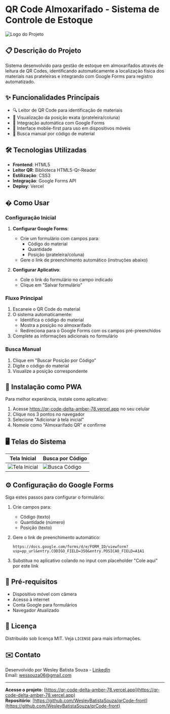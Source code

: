 # QR Code Almoxarifado - Sistema de Controle de Estoque

![Logo do Projeto](https://github.com/user-attachments/assets/8a2313cc-ed52-4039-9754-fcd628c8e3b4)


## 📋 Descrição do Projeto

Sistema desenvolvido para gestão de estoque em almoxarifados através de leitura de QR Codes, identificando automaticamente a localização física dos materiais nas prateleiras e integrando com Google Forms para registro automatizado.

## ✨ Funcionalidades Principais

- 🔍 Leitor de QR Code para identificação de materiais
- 📍 Visualização da posição exata (prateleira/coluna)
- 🔗 Integração automática com Google Forms
- 📱 Interface mobile-first para uso em dispositivos móveis
- 🔎 Busca manual por código de material

## 🛠️ Tecnologias Utilizadas

- **Frontend**: HTML5
- **Leitor QR**: Biblioteca HTML5-Qr-Reader
- **Estilização**: CSS3
- **Integração**: Google Forms API
- **Deploy**: Vercel

## � Como Usar

### Configuração Inicial

1. **Configurar Google Forms**:
   - Crie um formulário com campos para:
     - Código do material
     - Quantidade
     - Posição (prateleira/coluna)
   - Gere o link de preenchimento automático (instruções abaixo)

2. **Configurar Aplicativo**:
   - Cole o link do formulário no campo indicado
   - Clique em "Salvar formulário"

### Fluxo Principal

1. Escaneie o QR Code do material
2. O sistema automaticamente:
   - Identifica o código do material
   - Mostra a posição no almoxarifado
   - Redireciona para o Google Forms com os campos pré-preenchidos
3. Complete as informações adicionais no formulário

### Busca Manual

1. Clique em "Buscar Posição por Código"
2. Digite o código do material
3. Visualize a posição correspondente

## 📲 Instalação como PWA

Para melhor experiência, instale como aplicativo:

1. Acesse https://qr-code-delta-amber-78.vercel.app no seu celular
2. Clique nos 3 pontos no navegador
3. Selecione "Adicionar à tela inicial"
4. Nomeie como "Almoxarifado QR" e confirme

## 🖥️ Telas do Sistema

| Tela Inicial | Busca por Código |
|--------------|------------------|
| ![Tela Inicial](https://github.com/user-attachments/assets/6a84a94b-aec4-4045-b056-9b86b47cd515) | ![Busca Código](https://github.com/user-attachments/assets/8170da23-7c74-4c4d-8f05-b4e061cecac0)

## ⚙️ Configuração do Google Forms

Siga estes passos para configurar o formulário:

1. Crie campos para:
   - Código (texto)
   - Quantidade (número)
   - Posição (texto)

2. Gere o link de preenchimento automático:
   ```
   https://docs.google.com/forms/d/e/FORM_ID/viewform?usp=pp_url&entry.CODIGO_FIELD=350&entry.POSICAO_FIELD=A1A1
   ```

3. Substitua no aplicativo colando no input com placeholder "Cole aqui" por este link

## 📌 Pré-requisitos

- Dispositivo móvel com câmera
- Acesso à internet
- Conta Google para formulários
- Navegador Atualizado

## 📄 Licença

Distribuído sob licença MIT. Veja `LICENSE` para mais informações.

## ✉️ Contato

Desenvolvido por Wesley Batista Souza - [LinkedIn](https://www.linkedin.com/in/wesley-batista-souza/)  
Email: wessouza06@gmail.com

---

**Acesse o projeto**: [https://qr-code-delta-amber-78.vercel.app](https://qr-code-delta-amber-78.vercel.app)  
**Repositório**: [https://github.com/WesleyBatistaSouza/qrCode-front](https://github.com/WesleyBatistaSouza/qrCode-front)
